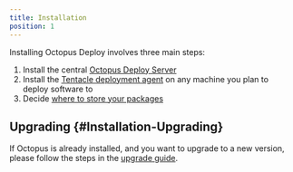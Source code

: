 ```yaml
---
title: Installation
position: 1
---
```


Installing Octopus Deploy involves three main steps:

1. Install the central [Octopus Deploy Server](/docs/installation/installing-octopus/index.md)
2. Install the [Tentacle deployment agent](/docs/installation/installing-tentacles/index.md) on any machine you plan to deploy software to
3. Decide [where to store your packages](/docs/packaging-applications/package-repositories/index.md)

## Upgrading {#Installation-Upgrading}

If Octopus is already installed, and you want to upgrade to a new version, please follow the steps in the [upgrade guide](/docs/administration/upgrading/index.md).
